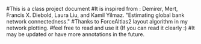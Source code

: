 #This is a class project document
#It is inspired from : Demirer, Mert, Francis X. Diebold, Laura Liu, and Kamil Yilmaz. "Estimating global bank network connectedness."
#Thanks to ForceAltlas2 layout algorithm in my network plotting.
#feel free to read and use it (If you can read it clearly :)
#It may be updated or have more annotations in the future.
